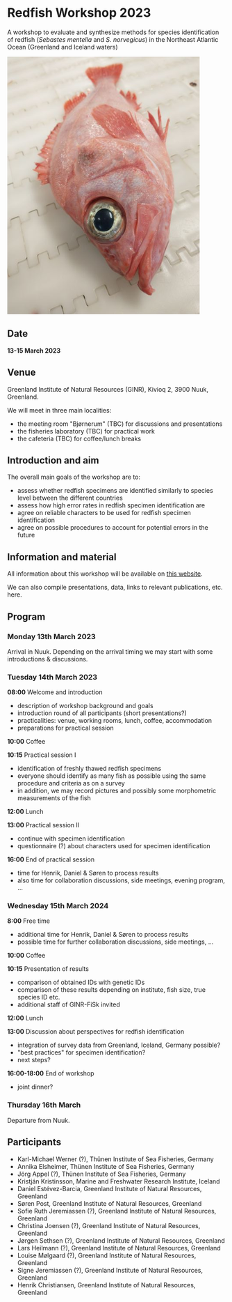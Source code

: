# Redfish Workshop 2023

A workshop to evaluate and synthesize methods for species identification of redfish (*Sebastes mentella* and *S. norvegicus*) in the Northeast Atlantic Ocean (Greenland and Iceland waters)

![Redfish.](redfish_small.jpg)

## Date

**13-15 March 2023**

## Venue

Greenland Institute of Natural Resources (GINR), Kivioq 2, 3900 Nuuk, Greenland.

We will meet in three main localities:

- the meeting room "Bjørnerum" (TBC) for discussions and presentations
- the fisheries laboratory (TBC) for practical work
- the cafeteria (TBC) for coffee/lunch breaks

## Introduction and aim

The overall main goals of the workshop are to:

- assess whether redfish specimens are identified similarly to species level between the different countries
- assess how high error rates in redfish specimen identification are
- agree on reliable characters to be used for redfish specimen identification
- agree on possible procedures to account for potential errors in the future

## Information and material

All information about this workshop will be available on [this website](https://github.com/notothen/redfish-ws23).

We can also compile presentations, data, links to relevant publications, etc. here.

## Program

### Monday 13th March 2023

Arrival in Nuuk. Depending on the arrival timing we may start with some introductions & discussions.

### Tuesday 14th March 2023

**08:00** Welcome and introduction

- description of workshop background and goals
- introduction round of all participants (short presentations?)
- practicalities: venue, working rooms, lunch, coffee, accommodation
- preparations for practical session

**10:00** Coffee

**10:15** Practical session I

- identification of freshly thawed redfish specimens
- everyone should identify as many fish as possible using the same procedure and criteria as on a survey
- in addition, we may record pictures and possibly some morphometric measurements of the fish

**12:00** Lunch

**13:00** Practical session II

- continue with specimen identification
- questionnaire (?) about characters used for specimen identification

**16:00** End of practical session

- time for Henrik, Daniel & Søren to process results
- also time for collaboration discussions, side meetings, evening program, ...

### Wednesday 15th March 2024

**8:00** Free time

- additional time for Henrik, Daniel & Søren to process results
- possible time for further collaboration discussions, side meetings, ...

**10:00** Coffee

**10:15** Presentation of results

- comparison of obtained IDs with genetic IDs
- comparison of these results depending on institute, fish size, true species ID etc.
- additional staff of GINR-FiSk invited

**12:00** Lunch

**13:00** Discussion about perspectives for redfish identification

- integration of survey data from Greenland, Iceland, Germany possible?
- "best practices" for specimen identification?
- next steps?

**16:00-18:00** End of workshop

- joint dinner?

### Thursday 16th March

Departure from Nuuk.

## Participants

- Karl-Michael Werner (?), Thünen Institute of Sea Fisheries, Germany
- Annika Elsheimer, Thünen Institute of Sea Fisheries, Germany
- Jörg Appel (?), Thünen Institute of Sea Fisheries, Germany
- Kristján Kristinsson, Marine and Freshwater Research Institute, Iceland
- Daniel Estévez-Barcia, Greenland Institute of Natural Resources, Greenland
- Søren Post, Greenland Institute of Natural Resources, Greenland
- Sofie Ruth Jeremiassen (?), Greenland Institute of Natural Resources, Greenland
- Christina Joensen (?), Greenland Institute of Natural Resources, Greenland
- Jørgen Sethsen (?), Greenland Institute of Natural Resources, Greenland
- Lars Heilmann (?), Greenland Institute of Natural Resources, Greenland
- Louise Mølgaard (?), Greenland Institute of Natural Resources, Greenland
- Signe Jeremiassen (?), Greenland Institute of Natural Resources, Greenland
- Henrik Christiansen, Greenland Institute of Natural Resources, Greenland